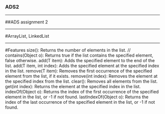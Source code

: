 ### ADS2
________
##ADS assignment 2
________
#ArrayList, LinkedList
________
#Features
size(): Returns the number of elements in the list.
//
contains(Object o): Returns true if the list contains the specified element, false otherwise.
add(T item): Adds the specified element to the end of the list.
add(T item, int index): Adds the specified element at the specified index in the list.
remove(T item): Removes the first occurrence of the specified element from the list, if it exists.
remove(int index): Removes the element at the specified index from the list.
clear(): Removes all elements from the list.
get(int index): Returns the element at the specified index in the list.
indexOf(Object o): Returns the index of the first occurrence of the specified element in the list, or -1 if not found.
lastIndexOf(Object o): Returns the index of the last occurrence of the specified element in the list, or -1 if not found.

